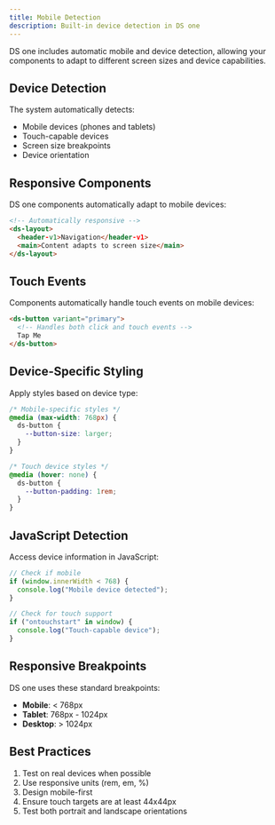 ```yaml
---
title: Mobile Detection
description: Built-in device detection in DS one
---
```


DS one includes automatic mobile and device detection, allowing your components to adapt to different screen sizes and device capabilities.

## Device Detection

The system automatically detects:

- Mobile devices (phones and tablets)
- Touch-capable devices
- Screen size breakpoints
- Device orientation

## Responsive Components

DS one components automatically adapt to mobile devices:

```html
<!-- Automatically responsive -->
<ds-layout>
  <header-v1>Navigation</header-v1>
  <main>Content adapts to screen size</main>
</ds-layout>
```

## Touch Events

Components automatically handle touch events on mobile devices:

```html
<ds-button variant="primary">
  <!-- Handles both click and touch events -->
  Tap Me
</ds-button>
```

## Device-Specific Styling

Apply styles based on device type:

```css
/* Mobile-specific styles */
@media (max-width: 768px) {
  ds-button {
    --button-size: larger;
  }
}

/* Touch device styles */
@media (hover: none) {
  ds-button {
    --button-padding: 1rem;
  }
}
```

## JavaScript Detection

Access device information in JavaScript:

```javascript
// Check if mobile
if (window.innerWidth < 768) {
  console.log("Mobile device detected");
}

// Check for touch support
if ("ontouchstart" in window) {
  console.log("Touch-capable device");
}
```

## Responsive Breakpoints

DS one uses these standard breakpoints:

- **Mobile**: < 768px
- **Tablet**: 768px - 1024px
- **Desktop**: > 1024px

## Best Practices

1. Test on real devices when possible
2. Use responsive units (rem, em, %)
3. Design mobile-first
4. Ensure touch targets are at least 44x44px
5. Test both portrait and landscape orientations
